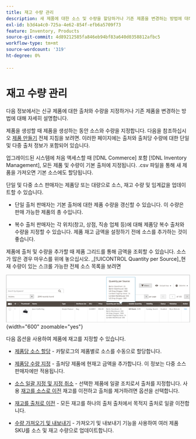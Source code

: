```yaml
---
title: 재고 수량 관리
description: 새 제품에 대한 소스 및 수량을 할당하거나 기존 제품을 변경하는 방법에 대해 알아봅니다.
exl-id: b3d4a4c0-725a-4e62-854f-efb6a5709f73
feature: Inventory, Products
source-git-commit: 4d89212585fa846eb94bf83a640d0358812afbc5
workflow-type: tm+mt
source-wordcount: '319'
ht-degree: 0%

---
```


# 재고 수량 관리

다음 정보에서는 신규 제품에 대한 출처와 수량을 지정하거나 기존 제품을 변경하는 방법에 대해 자세히 설명합니다.

제품을 생성할 때 제품을 생성하는 동안 소스와 수량을 지정합니다. 다음을 참조하십시오 [제품 만들기](../catalog/product-create.md) 전체 지침을 보려면. 이러한 페이지에는 출처와 출처당 수량에 대한 단일 및 다중 출처 정보가 포함되어 있습니다.

업그레이드된 시스템에 처음 액세스할 때 [!DNL Commerce] 포함 [!DNL Inventory Management], 모든 제품 및 수량이 기본 출처에 지정됩니다. .csv 파일을 통해 새 제품을 가져오면 기본 소스에도 할당됩니다.

단일 및 다중 소스 판매자는 제품당 또는 대량으로 소스, 재고 수량 및 임계값을 업데이트할 수 있습니다.

- 단일 출처 판매자는 기본 출처에 대한 제품 수량을 갱신할 수 있습니다. 이 수량은 판매 가능한 제품의 총 수입니다.

- 복수 출처 판매자는 각 위치(창고, 상점, 직송 업체 등)에 대해 제품당 복수 출처와 수량을 지정할 수 있습니다. 제품 재고 금액을 설정하기 전에 소스를 추가하는 것이 좋습니다.

제품에 출처 및 수량을 추가할 때 제품 그리드를 통해 금액을 조회할 수 있습니다. 소스가 많은 경우 마우스를 위에 놓으십시오. _[!UICONTROL Quantity per Source]_현재 수량이 있는 스크롤 가능한 전체 소스 목록을 보려면

![소스당 제품 수량](assets/inventory-product-quantity.png){width="600" zoomable="yes"}

다음 옵션을 사용하여 제품에 재고를 지정할 수 있습니다.

- [제품당 소스 할당](sources-assign-per-product.md) - 카탈로그의 제품별로 소스를 수동으로 할당합니다.

- [제품당 수량 지정](quantities-assign-per-product.md) - 출처당 제품에 현재고 금액을 추가합니다. 이 정보는 다중 소스 판매자에만 적용됩니다.

- [소스 일괄 지정 및 지정 취소](bulk-assignment.md) - 선택한 제품에 일괄 조치로서 출처를 지정합니다. 사용 [재고를 소스로 이전](inventory-transfer.md) 재고를 이전하고 출처를 제거하려면 옵션을 선택합니다.

- [재고를 출처로 이전](inventory-transfer.md) - 모든 재고를 하나의 출처 출처에서 목적지 출처로 일괄 이전합니다.

- [수량 가져오기 및 내보내기](inventory-import-export.md) - 가져오기 및 내보내기 기능을 사용하여 여러 제품 SKU를 소스 및 재고 수량으로 업데이트합니다.
